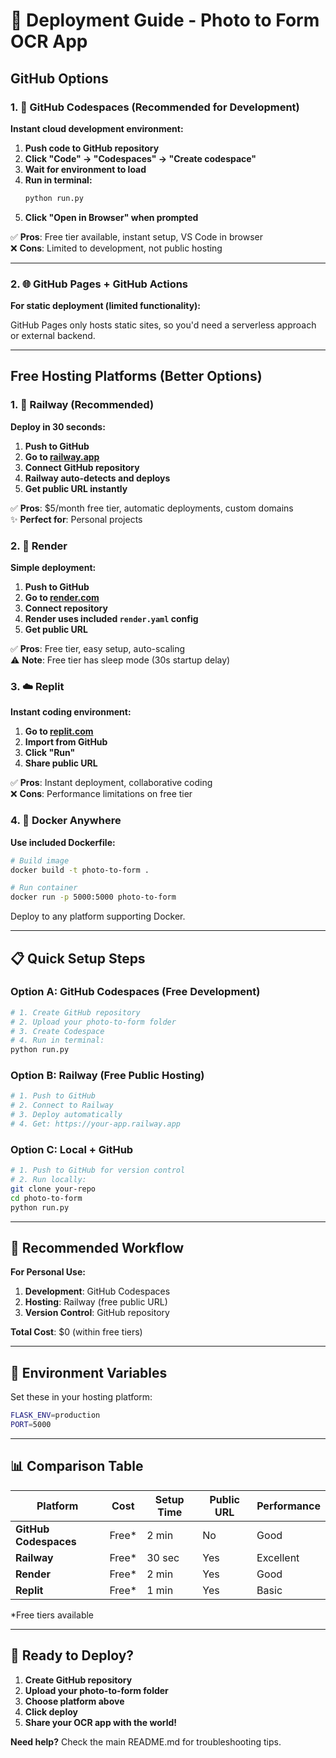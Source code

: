 # 🚀 Deployment Guide - Photo to Form OCR App

## GitHub Options

### 1. 🔧 GitHub Codespaces (Recommended for Development)

**Instant cloud development environment:**

1. **Push code to GitHub repository**
2. **Click "Code" → "Codespaces" → "Create codespace"**
3. **Wait for environment to load**
4. **Run in terminal:**
   ```bash
   python run.py
   ```
5. **Click "Open in Browser" when prompted**

✅ **Pros**: Free tier available, instant setup, VS Code in browser  
❌ **Cons**: Limited to development, not public hosting

---

### 2. 🌐 GitHub Pages + GitHub Actions

**For static deployment (limited functionality):**

GitHub Pages only hosts static sites, so you'd need a serverless approach or external backend.

---

## Free Hosting Platforms (Better Options)

### 1. 🚂 Railway (Recommended)

**Deploy in 30 seconds:**

1. **Push to GitHub**
2. **Go to [railway.app](https://railway.app)**
3. **Connect GitHub repository**
4. **Railway auto-detects and deploys**
5. **Get public URL instantly**

✅ **Pros**: $5/month free tier, automatic deployments, custom domains  
✨ **Perfect for**: Personal projects

### 2. 🎨 Render

**Simple deployment:**

1. **Push to GitHub**
2. **Go to [render.com](https://render.com)**
3. **Connect repository**
4. **Render uses included `render.yaml` config**
5. **Get public URL**

✅ **Pros**: Free tier, easy setup, auto-scaling  
⚠️ **Note**: Free tier has sleep mode (30s startup delay)

### 3. ☁️ Replit

**Instant coding environment:**

1. **Go to [replit.com](https://replit.com)**
2. **Import from GitHub**
3. **Click "Run"**
4. **Share public URL**

✅ **Pros**: Instant deployment, collaborative coding  
❌ **Cons**: Performance limitations on free tier

### 4. 🐳 Docker Anywhere

**Use included Dockerfile:**

```bash
# Build image
docker build -t photo-to-form .

# Run container
docker run -p 5000:5000 photo-to-form
```

Deploy to any platform supporting Docker.

---

## 📋 Quick Setup Steps

### Option A: GitHub Codespaces (Free Development)

```bash
# 1. Create GitHub repository
# 2. Upload your photo-to-form folder
# 3. Create Codespace
# 4. Run in terminal:
python run.py
```

### Option B: Railway (Free Public Hosting)

```bash
# 1. Push to GitHub
# 2. Connect to Railway
# 3. Deploy automatically
# 4. Get: https://your-app.railway.app
```

### Option C: Local + GitHub

```bash
# 1. Push to GitHub for version control
# 2. Run locally:
git clone your-repo
cd photo-to-form
python run.py
```

---

## 🎯 Recommended Workflow

**For Personal Use:**
1. **Development**: GitHub Codespaces
2. **Hosting**: Railway (free public URL)
3. **Version Control**: GitHub repository

**Total Cost**: $0 (within free tiers)

---

## 🔧 Environment Variables

Set these in your hosting platform:

```bash
FLASK_ENV=production
PORT=5000
```

---

## 📊 Comparison Table

| Platform | Cost | Setup Time | Public URL | Performance |
|----------|------|------------|------------|-------------|
| **GitHub Codespaces** | Free* | 2 min | No | Good |
| **Railway** | Free* | 30 sec | Yes | Excellent |
| **Render** | Free* | 2 min | Yes | Good |
| **Replit** | Free* | 1 min | Yes | Basic |

*Free tiers available

---

## 🚀 Ready to Deploy?

1. **Create GitHub repository**
2. **Upload your photo-to-form folder**
3. **Choose platform above**
4. **Click deploy**
5. **Share your OCR app with the world!**

**Need help?** Check the main README.md for troubleshooting tips.